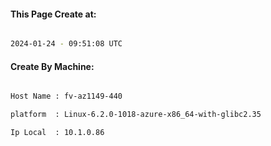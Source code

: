 
   
#### This Page Create at:

```bash

2024-01-24 - 09:51:08 UTC

```

#### Create By Machine:

```bash

Host Name : fv-az1149-440

platform  : Linux-6.2.0-1018-azure-x86_64-with-glibc2.35

Ip Local  : 10.1.0.86

```

